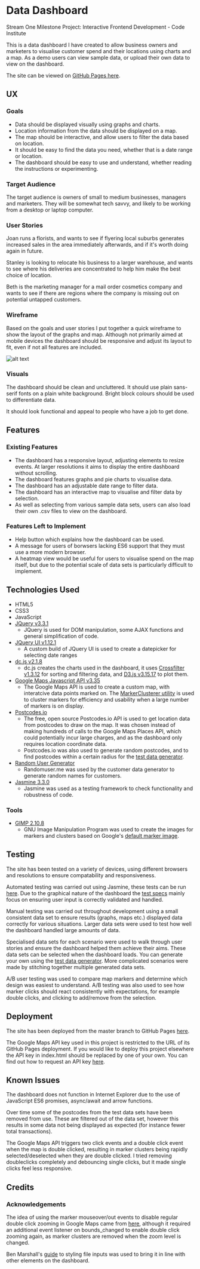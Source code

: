 # Data Dashboard

Stream One Milestone Project: Interactive Frontend Development - Code Institute

This is a data dashboard I have created to allow business owners and marketers to visualise customer spend and their locations using charts and a map. As a demo users can view sample data, or upload their own data to view on the dashboard.

The site can be viewed on [GitHub Pages here](https://asquirrelstail.github.io/data-dashboard/).
 
## UX

### Goals

- Data should be displayed visually using graphs and charts.
- Location information from the data should be displayed on a map.
- The map should be interactive, and allow users to filter the data based on location.
- It should be easy to find the data you need, whether that is a date range or location.
- The dashboard should be easy to use and understand, whether reading the instructions or experimenting.

### Target Audience

The target audience is owners of small to medium businesses, managers and marketers. They will be somewhat tech savvy, and likely to be working from a desktop or laptop computer.

### User Stories

Joan runs a florists, and wants to see if flyering local suburbs generates increased sales in the area immediately afterwards, and if it's worth doing again in future.

Stanley is looking to relocate his business to a larger warehouse, and wants to see where his deliveries are concentrated to help him make the best choice of location.

Beth is the marketing manager for a mail order cosmetics company and wants to see if there are regions where the company is missing out on potential untapped customers.

### Wireframe

Based on the goals and user stories I put together a quick wireframe to show the layout of the graphs and map. Although not primarily aimed at mobile devices the dashboard should be responsive and adjust its layout to fit, even if not all features are included.

![alt text]( https://asquirrelstail.github.io/data-dashboard/pre-prod/wireframe.JPG "Wireframe")

### Visuals

The dashboard should be clean and uncluttered. It should use plain sans-serif fonts on a plain white background. Bright block colours should be used to differentiate data.

It should look functional and appeal to people who have a job to get done.

## Features

### Existing Features

- The dashboard has a responsive layout, adjusting elements to resize events. At larger resolutions it aims to display the entire dashboard without scrolling.
- The dashboard features graphs and pie charts to visualise data.
- The dashboard has an adjustable date range to filter data.
- The dashboard has an interactive map to visualise and filter data by selection.
- As well as selecting from various sample data sets, users can also load their own .csv files to view on the dashboard.

### Features Left to Implement

- Help button which explains how the dashboard can be used.
- A message for users of borwsers lacking ES6 support that they must use a more modern browser.
- A heatmap view would be useful for users to visualise spend on the map itself, but due to the potential scale of data sets is particularly difficult to implement.

## Technologies Used

- HTML5
- CSS3
- JavaScript
- [JQuery v3.3.1](https://jquery.com/)
    - JQuery is used for DOM manipulation, some AJAX functions and general simplification of code.
- [JQuery UI v1.12.1](https://jqueryui.com/) 
	- A custom build of JQuery UI is used to create a datepicker for selecting date ranges
- [dc.js v2.1.8](http://dc-js.github.io/dc.js/)
    - dc.js creates the charts used in the dashboard, it uses [Crossfilter v1.3.12](http://square.github.io/crossfilter/) for sorting and filtering data, and [D3.js v3.15.17](https://d3js.org/) to plot them.
- [Google Maps Javascript API v3.35](https://developers.google.com/maps/documentation/javascript/tutorial)
	- The Google Maps API is used to create a custom map, with interatcive data points marked on. The [MarkerClusterer utility](https://github.com/googlemaps/v3-utility-library/tree/master/markerclusterer) is used to cluster markers for efficiency and usability when a large number of markers is on display.
- [Postcodes.io](https://postcodes.io/)
	- The free, open source Postcodes.io API is used to get location data from postcodes to draw on the map. It was chosen instead of making hundreds of calls to the Google Maps Places API, which could potentially incur large charges, and as the dashboard only requires location coordinate data.
	- Postcodes.io was also used to generate random postcodes, and to find postcodes within a certain radius for the [test data generator](https://asquirrelstail.github.io/data-dashboard/generator.html).
- [Random User Generator](https://randomuser.me/)
	- Randomuser.me was used by the customer data generator to generate random names for customers.
- [Jasmine 3.3.0](https://jasmine.github.io/)
	- Jasmine was used as a testing framework to check functionality and robustness of code.

### Tools

- [GIMP 2.10.8](https://www.gimp.org/)
	- GNU Image Manipulation Program was used to create the images for markers and clusters based on Google's [default marker image](https://developers.google.com/maps/documentation/javascript/custom-markers#customizing_a_map_marker).

## Testing

The site has been tested on a variety of devices, using different browsers and resolutions to ensure compatability and responsiveness.

Automated testing was carried out using Jasmine, these tests can be run [here](https://asquirrelstail.github.io/data-dashboard/testing/). Due to the graphical nature of the dashboard the [test specs](https://github.com/ASquirrelsTail/data-dashboard/tree/master/testing/spec) mainly focus on ensuring user input is correctly validated and handled.

Manual testing was carried out throughout development using a small consistent data set to ensure results (graphs, maps etc.) displayed data correctly for various situations. Larger data sets were used to test how well the dashboard handled large amounts of data.

Specialised data sets for each scenario were used to walk through user stories and ensure the dashboard helped them achieve their aims. These data sets can be selected when the dashboard loads. You can generate your own using the [test data generator](https://asquirrelstail.github.io/data-dashboard/generator.html). More complicated scenarios were made by stitching together multiple generated data sets.

A/B user testing was used to compare map markers and determine which design was easiest to understand. A/B testing was also used to see how marker clicks should react consistently with expectations, for example double clicks, and clicking to add/remove from the selection.

## Deployment

The site has been deployed from the master branch to GitHub Pages [here](https://asquirrelstail.github.io/data-dashboard/).

The Google Maps API key used in this project is restricted to the URL of its GitHub Pages deployment. If you would like to deploy this project elsewhere the API key in index.html should be replaced by one of your own. You can find out how to request an API key [here](https://cloud.google.com/maps-platform/).

## Known Issues

The dashboard does not function in Internet Explorer due to the use of JavaScript ES6 promises, async/await and arrow functions.

Over time some of the postcodes from the test data sets have been removed from use. These are filtered out of the data set, however this results in some data not being displayed as expected (for instance fewer total transactions).

The Google Maps API triggers two click events and a double click event when the map is double clicked, resulting in marker clusters being rapidly selected/deselected when they are double clicked. I tried removing doubleclicks completely and debouncing single clicks, but it made single clicks feel less responsive.

## Credits

### Acknowledgements

The idea of using the marker mouseover/out events to disable regular double click zooming in Google Maps came from [here](https://github.com/google-map-react/google-map-react/issues/319), although it required an additional event listener on bounds_changed to enable double click zooming again, as marker clusters are removed when the zoom level is changed.

Ben Marshall's [guide](https://benmarshall.me/styling-file-inputs/) to styling file inputs was used to bring it in line with other elements on the dashboard.


